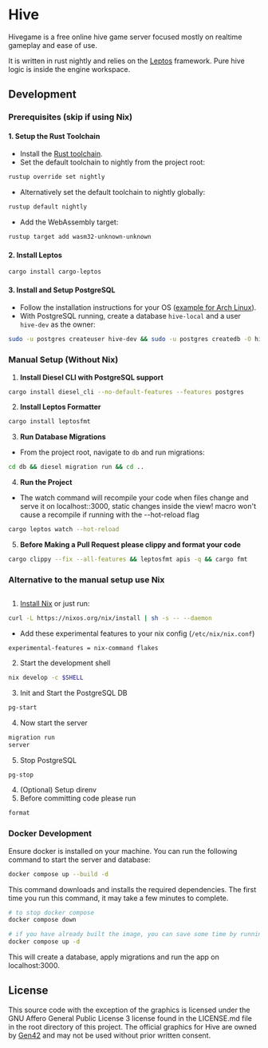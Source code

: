 # Hive

Hivegame is a free online hive game server focused mostly on realtime gameplay and ease of use.

It is written in rust nightly and relies on the [Leptos](https://leptos.dev/) framework. Pure hive logic is inside the engine workspace.

## Development

### Prerequisites (skip if using Nix)

#### 1. Setup the Rust Toolchain
- Install the [Rust toolchain](https://www.rust-lang.org/tools/install).
- Set the default toolchain to nightly from the project root:
```sh
rustup override set nightly
```
- Alternatively set the default toolchain to nightly globally:
```sh 
rustup default nightly
```
- Add the WebAssembly target:
```sh
rustup target add wasm32-unknown-unknown
```

#### 2. Install Leptos
```sh
cargo install cargo-leptos
```

#### 3. Install and Setup PostgreSQL
- Follow the installation instructions for your OS ([example for Arch Linux](https://wiki.archlinux.org/title/PostgreSQL)).
- With PostgreSQL running, create a database `hive-local` and a user `hive-dev` as the owner:
```sh
sudo -u postgres createuser hive-dev && sudo -u postgres createdb -O hive-dev hive-local
```

### Manual Setup (Without Nix)

1. **Install Diesel CLI with PostgreSQL support**
```sh
cargo install diesel_cli --no-default-features --features postgres
```
2. **Install Leptos Formatter**
```sh
cargo install leptosfmt
```
3. **Run Database Migrations**
- From the project root, navigate to `db` and run migrations:
```sh
cd db && diesel migration run && cd ..
```
4. **Run the Project**
- The watch command will recompile your code when files change and serve it on localhost::3000, static changes inside the view! macro won't cause a recompile if running with the --hot-reload flag
```sh
cargo leptos watch --hot-reload
```
5. **Before Making a Pull Request please clippy and format your code**
```sh
cargo clippy --fix --all-features && leptosfmt apis -q && cargo fmt
```     

### Alternative to the manual setup use Nix

## 

1. [Install Nix](https://nix.dev/install-nix.html) or just run:
```sh
curl -L https://nixos.org/nix/install | sh -s -- --daemon
```
- Add these experimental features to your nix config (`/etc/nix/nix.conf`)
```
experimental-features = nix-command flakes
```
2. Start the development shell
```sh
nix develop -c $SHELL
```
3. Init and Start the PostgreSQL DB
``` sh
pg-start
```

4. Now start the server
```sh
migration run
server
```
5. Stop PostgreSQL
``` sh
pg-stop
```

4. (Optional) Setup direnv
5. Before committing code please run
```sh
format
```


### Docker Development

Ensure docker is installed on your machine. You can run the following command to start the server and database:

```sh
docker compose up --build -d
```

This command downloads and installs the required dependencies. The first time you run this command, it may take a few minutes to complete.

```sh
# to stop docker compose
docker compose down

# if you have already built the image, you can save some time by running without the build flag:
docker compose up -d
```

This will create a database, apply migrations and run the app on localhost:3000.


## License
This source code with the exception of the graphics is licensed under the GNU
Affero General Public License 3 license found in the LICENSE.md file in the
root directory of this project.
The official graphics for Hive are owned by [Gen42](https://gen42.com/) and may
not be used without prior written consent.
